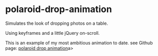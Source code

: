 # polaroid-drop-animation 

Simulates the look of dropping photos on a table.

Using keyframes and a little jQuery on-scroll.

This is an example of my most ambitious animation to date.
see Github page: <a href="https://a-newcomer.github.io/photo-drop-scroll-animation/">polaroid drop animation</a>a>


